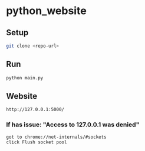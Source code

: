 # python_website

## Setup

```bash
git clone <repo-url>
```

## Run 

```bash
python main.py
```

## Website

```bash
http://127.0.0.1:5000/
```

### If has issue: "Access to 127.0.0.1 was denied"

```bash
got to chrome://net-internals/#sockets 
click Flush socket pool
```
